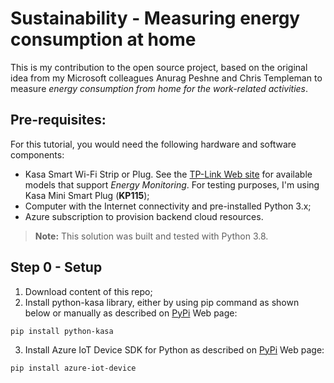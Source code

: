 # Sustainability - Measuring energy consumption at home
This is my contribution to the open source project, based on the original idea from my Microsoft colleagues Anurag Peshne and Chris Templeman to measure *energy consumption from home for the work-related activities*.

## Pre-requisites: 
For this tutorial, you would need the following hardware and software components:
- Kasa Smart Wi-Fi Strip or Plug. See the [TP-Link Web site](https://www.tp-link.com/uk/home-networking/smart-plug/hs100) for available models that support *Energy Monitoring*. For testing purposes, I'm using Kasa Mini Smart Plug (**KP115**);
- Computer with the Internet connectivity and pre-installed Python 3.x;
- Azure subscription to provision backend cloud resources.
> **Note:** This solution was built and tested with Python 3.8.

## Step 0 - Setup
1. Download content of this repo;
2. Install python-kasa library, either by using pip command as shown below or manually as described on [PyPi](https://pypi.org/project/python-kasa/) Web page:
```
pip install python-kasa
```
3. Install Azure IoT Device SDK for Python as described on [PyPi](https://pypi.org/project/azure-iot-device/) Web page:
```
pip install azure-iot-device
```


<TBC>
